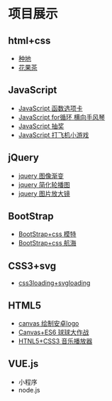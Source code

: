 # 项目展示

## html+css
  - [种地](https://lu-index.github.io/html+css/种田项目/)
  - [花果茶](https://lu-index.github.io/html+css/花果茶/) 
## JavaScript
  - [JavaScript 函数选项卡](https://lu-index.github.io/javascript/选项卡/)
  - [JavaScript for循环 横向手风琴](https://lu-index.github.io/javascript/横向手风琴/)
  - [JavaScript 抽奖](https://lu-index.github.io/javascript/抽奖/)
  - [JavaScript 打飞机小游戏](https://lu-index.github.io/javascript/打飞机游戏/)
  
## jQuery
  - [jquery 图像渐变](https://lu-index.github.io/jquery/图片渐变/)
  - [jquery 简化轮播图](https://lu-index.github.io/jquery/简化轮播图/) 
  - [jquery 图片放大镜](https://lu-index.github.io/jquery/JQ图片放大镜/) 
## BootStrap
  - [BootStrap+css 模特](https://lu-index.github.io/Bootstrap/models/)
  - [BootStrap+css 航海](https://lu-index.github.io/Bootstrap/sail/)  
## CSS3+svg
  - [css3loading+svgloading](https://lu-index.github.io/CSS3+SVG/) 
## HTML5
  - [canvas 绘制安卓logo](https://lu-index.github.io/html5/canvas安卓/)
  - [Canvas+ES6 球球大作战](https://lu-index.github.io/html5/boll/) 
  - [HTNL5+CSS3 音乐播放器](https://lu-index.github.io/html5/music)
## VUE.js
- 小程序
- node.js

